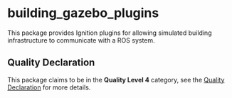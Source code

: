 # building\_gazebo\_plugins

This package provides Ignition plugins for allowing simulated building infrastructure to communicate with a ROS system.

## Quality Declaration

This package claims to be in the **Quality Level 4** category, see the [Quality Declaration](./QUALITY_DECLARATION.md) for more details.
